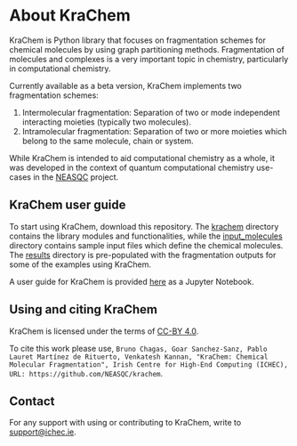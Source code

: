 # About KraChem
KraChem is Python library that focuses on fragmentation schemes for chemical molecules by using graph partitioning methods. Fragmentation of molecules and complexes is a very important topic in chemistry, particularly in computational chemistry.

Currently available as a beta version, KraChem implements two fragmentation schemes:

1. Intermolecular fragmentation: Separation of two or mode independent interacting moieties (typically two molecules).
2. Intramolecular fragmentation: Separation of two or more moieties which belong to the same molecule, chain or system.

While KraChem is intended to aid computational chemistry as a whole, it was developed in the context of quantum computational chemistry use-cases in the [NEASQC](https://www.neasqc.eu) project.

## KraChem user guide
To start using KraChem, download this repository. The [krachem](krachem) directory contains the library modules and functionalities, while the [input_molecules](input_molecules) directory contains sample input files which define the chemical molecules. The [results](results) directory is pre-populated with the fragmentation outputs for some of the examples using KraChem.

A user guide for KraChem is provided [here](krachem_user_guide.ipynb) as a Jupyter Notebook.

<!--## KraChem developer guide
An outline of the functionalities and modules implemented in the KraChem library is provided as the developer guide [here](krachem_developer_guide.md).-->

## Using and citing KraChem
KraChem is licensed under the terms of [CC-BY 4.0](https://creativecommons.org/licenses/by/4.0/).

To cite this work please use, `Bruno Chagas, Goar Sanchez-Sanz, Pablo Lauret Martínez de Rituerto, Venkatesh Kannan, "KraChem: Chemical Molecular Fragmentation", Irish Centre for High-End Computing (ICHEC), URL: https://github.com/NEASQC/krachem`.

## Contact
For any support with using or contributing to KraChem, write to support@ichec.ie.


<!-- KraChem is a beta-version Python library designed for working with chemical molecules, fragmentation, based on chemical files input and mathematical tools from graph theory. Therefore, this package has two main functionalities, and they are

1. Intermolecular Fragmentation: given a chemical compound, where we may have a collection of disconnected molecules we want to find
2. Intramolecular Fragmentation: given a molecule defined by its atoms and connections, we want to brake this molecule into smaller parts, so we have a collection of subsets of atoms.

There are two main packages where we develop our framework for fragmenting molecules, based on our approach of analysing chemical molecules as graphs and certain arrays. In this way, we use the following packages

1. numpy: a library for the python programming language, adding support for large, multi-dimensional arrays and matrices, along with a large collection of high-level mathematical functions to operate on these arrays

2. networkx : a python library for studying graphs and networks, where we encode our molecules as graphs and perform several routines and algorithms in our graphs 

Moreover, we implement some routines for plotting graphs and certain analysis, as well as packages for creating subsets and manipulating paths and directories, and they are

3. matplotlib: a plotting library for the python programming language and its numerical mathematics extension numpy, where we have some features for plotting figures

4. itertools: this module implements a number of iterator building blocks inspired by constructs from APL, Haskell, and SML. We use this package for combining parts of a chemical compound or atoms in a molecule into a collection of subsets

4. pathlib: this module offers classes representing filesystem paths with semantics appropriate for different operating systems, where we can access and manipulate files in folders


### Tutorial

We have a [quickstart tutorial](quickstart_guide.ipynb) if you want to know the basic features in this package.

For documentation [click here](https://www.overleaf.com/project/6123ad698e1e62f3766d1b08) -->
